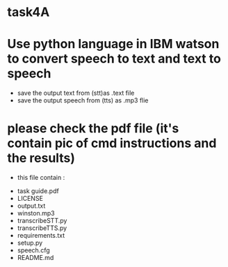# task4A
# Use python language in IBM watson to convert speech to text and text to speech
- save the output text from (stt)as .text file
- save the output speech from (tts) as .mp3 flie
# please check the pdf file (it's contain pic of cmd instructions and the results) 

* this file contain :
- task guide.pdf
- LICENSE
- output.txt
- winston.mp3
- transcribeSTT.py
- transcribeTTS.py
- requirements.txt
- setup.py
- speech.cfg
- README.md
